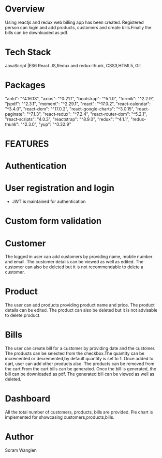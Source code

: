 # Overview
 Using reactjs and redux web billing app has been created. Registered person can login and add products, customers and create bills.Finally the bills can be downloaded as pdf.
 
# Tech Stack
JavaScript |ES6
React JS,Redux and redux-thunk,
CSS3,HTML5,
Git

# Packages
  "antd": "^4.16.13",
  "axios": "^0.21.1",
  "bootstrap": "^5.1.0",
  "formik": "^2.2.9",
  "jspdf": "^2.3.1",
  "moment": "^2.29.1",
  "react": "^17.0.2",
  "react-calendar": "^3.4.0",
  "react-dom": "^17.0.2",
  "react-google-charts": "^3.0.15",
  "react-paginate": "^7.1.3",
  "react-redux": "^7.2.4",
  "react-router-dom": "^5.2.1",
  "react-scripts": "4.0.3",
  "reactstrap": "^8.9.0",
  "redux": "^4.1.1",
  "redux-thunk": "^2.3.0",
  "yup": "^0.32.9"

# FEATURES

# Authentication

# User registration and login
* JWT is maintained for authentication

# Custom form validation

# Customer

The logged in user can add customers by providing name, mobile number and email.
The customer details can be viewed as well as edited.
The customer can also be deleted but it is not recommendable to delete a customer.

# Product

The user can add products providing product name and price.
The product details can be edited.
The product can also be deleted but it is not advisable to delete product.

# Bills

The user can create bill for a customer by providing date and the customer.
The products can be selected from the checkbox.The quantity can be incremented or decremented,by default quantity is set to 1.
Once added to cart, user can add other products also.
The products can be removed from the cart.From the cart bills can be generated.
Once the bill is generated, the bill can be downloaded as pdf.
The generated bill can be viewed as well as deleted.

# Dashboard

All the total number of customers, products, bills are provided.
Pie chart is implemented for showcasing customers,products,bills.

# Author
Soram Wanglen
